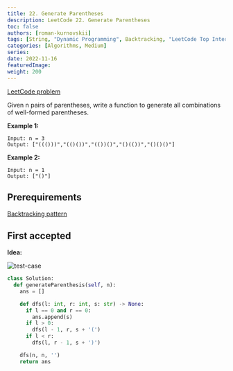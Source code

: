 ```yaml
---
title: 22. Generate Parentheses
description: LeetCode 22. Generate Parentheses
toc: false
authors: [roman-kurnovskii]
tags: [String, "Dynamic Programming", Backtracking, "LeetCode Top Interview"]
categories: [Algorithms, Medium]
series:
date: 2022-11-16
featuredImage:
weight: 200
---
```


[LeetCode problem](https://leetcode.com/problems/generate-parentheses/)

Given n pairs of parentheses, write a function to generate all combinations of well-formed parentheses.

**Example 1:**

    Input: n = 3
    Output: ["((()))","(()())","(())()","()(())","()()()"]

**Example 2:**

    Input: n = 1
    Output: ["()"]

## Prerequirements

[Backtracking pattern](/en/tracks/algorithms-101/algorithms/#backtracking)

## First accepted

**Idea:**

![test-case](../../assets/22.jpg)

```python
class Solution:
  def generateParenthesis(self, n):
    ans = []

    def dfs(l: int, r: int, s: str) -> None:
      if l == 0 and r == 0:
        ans.append(s)
      if l > 0:
        dfs(l - 1, r, s + '(')
      if l < r:
        dfs(l, r - 1, s + ')')

    dfs(n, n, '')
    return ans
```
